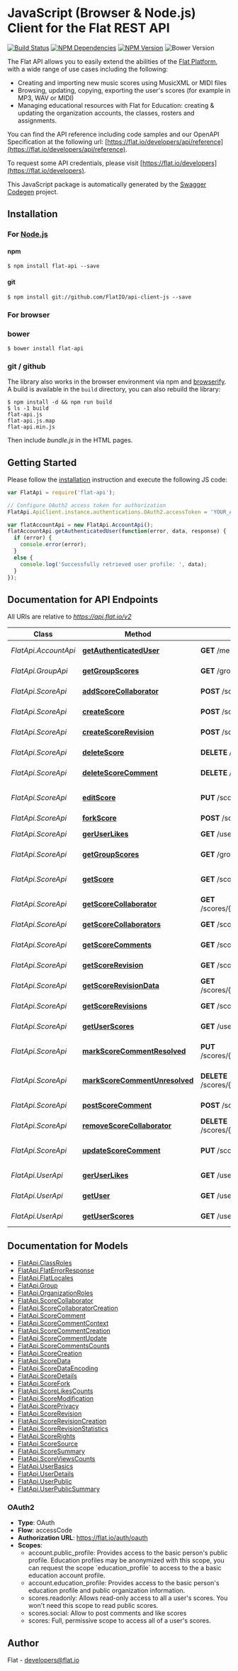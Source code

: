# JavaScript (Browser & Node.js) Client for the Flat REST API

[![Build Status](https://img.shields.io/travis/FlatIO/api-client-js.svg?style=flat)](https://travis-ci.org/FlatIO/api-client-js)
[![NPM Dependencies](https://david-dm.org/FlatIO/api-client-js.svg)](https://david-dm.org/FlatIO/api-client-js)
[![NPM Version](https://img.shields.io/npm/v/flat-api.svg?style=flat)](https://www.npmjs.org/package/flat-api)
![Bower Version](https://img.shields.io/bower/v/flat-api.svg?style=flat)

The Flat API allows you to easily extend the abilities of the [Flat Platform](https://flat.io), with a wide range of use cases including the following:
- Creating and importing new music scores using MusicXML or MIDI files
- Browsing, updating, copying, exporting the user's scores (for example in MP3, WAV or MIDI)
- Managing educational resources with Flat for Education: creating & updating the organization accounts, the classes, rosters and assignments.

You can find the API reference including code samples and our OpenAPI Specification at the following url: [https://flat.io/developers/api/reference](https://flat.io/developers/api/reference).

To request some API credentials, please visit [https://flat.io/developers](https://flat.io/developers).

This JavaScript package is automatically generated by the [Swagger Codegen](https://github.com/swagger-api/swagger-codegen) project.

## Installation

### For [Node.js](https://nodejs.org/)

#### npm

```shell
$ npm install flat-api --save
```

#### git

```shell
$ npm install git://github.com/FlatIO/api-client-js --save
```

### For browser

### bower

```shell
$ bower install flat-api
```

### git / github

The library also works in the browser environment via npm and [browserify](http://browserify.org/).
A build is available in the `build` directory, you can also rebuild the library:

```shell
$ npm install -d && npm run build
$ ls -1 build
flat-api.js
flat-api.js.map
flat-api.min.js
```

Then include *bundle.js* in the HTML pages.

## Getting Started

Please follow the [installation](#installation) instruction and execute the following JS code:

```javascript
var FlatApi = require('flat-api');

// Configure OAuth2 access token for authorization
FlatApi.ApiClient.instance.authentications.OAuth2.accessToken = 'YOUR_ACCES_TOKEN';

var flatAccountApi = new FlatApi.AccountApi();
flatAccountApi.getAuthenticatedUser(function(error, data, response) {
  if (error) {
    console.error(error);
  }
  else {
    console.log('Successfully retrieved user profile: ', data);
  }
});
```

## Documentation for API Endpoints

All URIs are relative to *https://api.flat.io/v2*

Class | Method | HTTP request | Description
------------ | ------------- | ------------- | -------------
*FlatApi.AccountApi* | [**getAuthenticatedUser**](docs/AccountApi.md#getAuthenticatedUser) | **GET** /me | Get current user profile
*FlatApi.GroupApi* | [**getGroupScores**](docs/GroupApi.md#getGroupScores) | **GET** /groups/{group}/scores | List group&#39;s scores
*FlatApi.ScoreApi* | [**addScoreCollaborator**](docs/ScoreApi.md#addScoreCollaborator) | **POST** /scores/{score}/collaborators | Add a new collaborator
*FlatApi.ScoreApi* | [**createScore**](docs/ScoreApi.md#createScore) | **POST** /scores | Create a new score
*FlatApi.ScoreApi* | [**createScoreRevision**](docs/ScoreApi.md#createScoreRevision) | **POST** /scores/{score}/revisions | Create a new revision
*FlatApi.ScoreApi* | [**deleteScore**](docs/ScoreApi.md#deleteScore) | **DELETE** /scores/{score} | Delete a score
*FlatApi.ScoreApi* | [**deleteScoreComment**](docs/ScoreApi.md#deleteScoreComment) | **DELETE** /scores/{score}/comments/{comment} | Delete a comment
*FlatApi.ScoreApi* | [**editScore**](docs/ScoreApi.md#editScore) | **PUT** /scores/{score} | Edit a score&#39;s metadata
*FlatApi.ScoreApi* | [**forkScore**](docs/ScoreApi.md#forkScore) | **POST** /scores/{score}/fork | Fork a score
*FlatApi.ScoreApi* | [**gerUserLikes**](docs/ScoreApi.md#gerUserLikes) | **GET** /users/{user}/likes | List liked scores
*FlatApi.ScoreApi* | [**getGroupScores**](docs/ScoreApi.md#getGroupScores) | **GET** /groups/{group}/scores | List group&#39;s scores
*FlatApi.ScoreApi* | [**getScore**](docs/ScoreApi.md#getScore) | **GET** /scores/{score} | Get a score&#39;s metadata
*FlatApi.ScoreApi* | [**getScoreCollaborator**](docs/ScoreApi.md#getScoreCollaborator) | **GET** /scores/{score}/collaborators/{collaborator} | Get a collaborator
*FlatApi.ScoreApi* | [**getScoreCollaborators**](docs/ScoreApi.md#getScoreCollaborators) | **GET** /scores/{score}/collaborators | List the collaborators
*FlatApi.ScoreApi* | [**getScoreComments**](docs/ScoreApi.md#getScoreComments) | **GET** /scores/{score}/comments | List comments
*FlatApi.ScoreApi* | [**getScoreRevision**](docs/ScoreApi.md#getScoreRevision) | **GET** /scores/{score}/revisions/{revision} | Get a score revision
*FlatApi.ScoreApi* | [**getScoreRevisionData**](docs/ScoreApi.md#getScoreRevisionData) | **GET** /scores/{score}/revisions/{revision}/{format} | Get a score revision data
*FlatApi.ScoreApi* | [**getScoreRevisions**](docs/ScoreApi.md#getScoreRevisions) | **GET** /scores/{score}/revisions | List the revisions
*FlatApi.ScoreApi* | [**getUserScores**](docs/ScoreApi.md#getUserScores) | **GET** /users/{user}/scores | List user&#39;s scores
*FlatApi.ScoreApi* | [**markScoreCommentResolved**](docs/ScoreApi.md#markScoreCommentResolved) | **PUT** /scores/{score}/comments/{comment}/resolved | Mark the comment as resolved
*FlatApi.ScoreApi* | [**markScoreCommentUnresolved**](docs/ScoreApi.md#markScoreCommentUnresolved) | **DELETE** /scores/{score}/comments/{comment}/resolved | Mark the comment as unresolved
*FlatApi.ScoreApi* | [**postScoreComment**](docs/ScoreApi.md#postScoreComment) | **POST** /scores/{score}/comments | Post a new comment
*FlatApi.ScoreApi* | [**removeScoreCollaborator**](docs/ScoreApi.md#removeScoreCollaborator) | **DELETE** /scores/{score}/collaborators/{collaborator} | Delete a collaborator
*FlatApi.ScoreApi* | [**updateScoreComment**](docs/ScoreApi.md#updateScoreComment) | **PUT** /scores/{score}/comments/{comment} | Update an existing comment
*FlatApi.UserApi* | [**gerUserLikes**](docs/UserApi.md#gerUserLikes) | **GET** /users/{user}/likes | List liked scores
*FlatApi.UserApi* | [**getUser**](docs/UserApi.md#getUser) | **GET** /users/{user} | Get a public user profile
*FlatApi.UserApi* | [**getUserScores**](docs/UserApi.md#getUserScores) | **GET** /users/{user}/scores | List user&#39;s scores


## Documentation for Models

 - [FlatApi.ClassRoles](docs/ClassRoles.md)
 - [FlatApi.FlatErrorResponse](docs/FlatErrorResponse.md)
 - [FlatApi.FlatLocales](docs/FlatLocales.md)
 - [FlatApi.Group](docs/Group.md)
 - [FlatApi.OrganizationRoles](docs/OrganizationRoles.md)
 - [FlatApi.ScoreCollaborator](docs/ScoreCollaborator.md)
 - [FlatApi.ScoreCollaboratorCreation](docs/ScoreCollaboratorCreation.md)
 - [FlatApi.ScoreComment](docs/ScoreComment.md)
 - [FlatApi.ScoreCommentContext](docs/ScoreCommentContext.md)
 - [FlatApi.ScoreCommentCreation](docs/ScoreCommentCreation.md)
 - [FlatApi.ScoreCommentUpdate](docs/ScoreCommentUpdate.md)
 - [FlatApi.ScoreCommentsCounts](docs/ScoreCommentsCounts.md)
 - [FlatApi.ScoreCreation](docs/ScoreCreation.md)
 - [FlatApi.ScoreData](docs/ScoreData.md)
 - [FlatApi.ScoreDataEncoding](docs/ScoreDataEncoding.md)
 - [FlatApi.ScoreDetails](docs/ScoreDetails.md)
 - [FlatApi.ScoreFork](docs/ScoreFork.md)
 - [FlatApi.ScoreLikesCounts](docs/ScoreLikesCounts.md)
 - [FlatApi.ScoreModification](docs/ScoreModification.md)
 - [FlatApi.ScorePrivacy](docs/ScorePrivacy.md)
 - [FlatApi.ScoreRevision](docs/ScoreRevision.md)
 - [FlatApi.ScoreRevisionCreation](docs/ScoreRevisionCreation.md)
 - [FlatApi.ScoreRevisionStatistics](docs/ScoreRevisionStatistics.md)
 - [FlatApi.ScoreRights](docs/ScoreRights.md)
 - [FlatApi.ScoreSource](docs/ScoreSource.md)
 - [FlatApi.ScoreSummary](docs/ScoreSummary.md)
 - [FlatApi.ScoreViewsCounts](docs/ScoreViewsCounts.md)
 - [FlatApi.UserBasics](docs/UserBasics.md)
 - [FlatApi.UserDetails](docs/UserDetails.md)
 - [FlatApi.UserPublic](docs/UserPublic.md)
 - [FlatApi.UserPublicSummary](docs/UserPublicSummary.md)

### OAuth2

- **Type**: OAuth
- **Flow**: accessCode
- **Authorization URL**: https://flat.io/auth/oauth
- **Scopes**:
  - account.public_profile: Provides access to the basic person&#39;s public profile. Education profiles may be anonymized with this scope, you can request the scope &#x60;education_profile&#x60; to access to the a basic education account profile.
  - account.education_profile: Provides access to the basic person&#39;s education profile and public organization information.
  - scores.readonly: Allows read-only access to all a user&#39;s scores. You won&#39;t need this scope to read public scores.
  - scores.social: Allow to post comments and like scores
  - scores: Full, permissive scope to access all of a user&#39;s scores.

## Author

Flat - developers@flat.io
